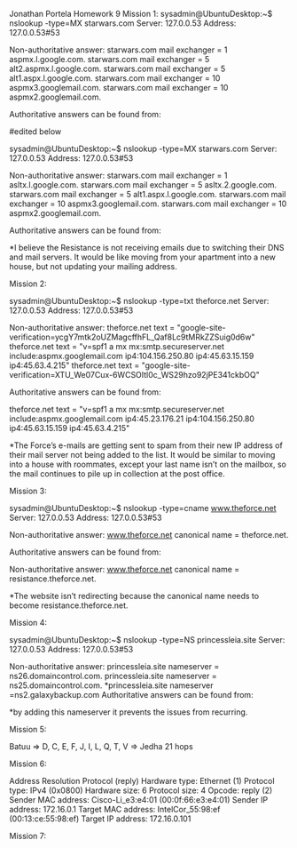 Jonathan Portela Homework 9
Mission 1:
sysadmin@UbuntuDesktop:~$ nslookup -type=MX starwars.com
Server:		127.0.0.53
Address:	127.0.0.53#53

Non-authoritative answer:
starwars.com	mail exchanger = 1 aspmx.l.google.com.
starwars.com	mail exchanger = 5 alt2.aspmx.l.google.com.
starwars.com	mail exchanger = 5 alt1.aspx.l.google.com.
starwars.com	mail exchanger = 10 aspmx3.googlemail.com.
starwars.com	mail exchanger = 10 aspmx2.googlemail.com.

Authoritative answers can be found from:

#edited below


sysadmin@UbuntuDesktop:~$ nslookup -type=MX starwars.com
Server:		127.0.0.53
Address:	127.0.0.53#53

Non-authoritative answer:
starwars.com	mail exchanger = 1 asltx.l.google.com.
starwars.com	mail exchanger = 5 asltx.2.google.com.
starwars.com	mail exchanger = 5 alt1.aspx.l.google.com.
starwars.com	mail exchanger = 10 aspmx3.googlemail.com.
starwars.com	mail exchanger = 10 aspmx2.googlemail.com.

Authoritative answers can be found from:



*I believe the Resistance is not receiving emails due to switching their DNS and mail servers. It would be like moving from your apartment into a new house, but not updating your mailing address.











Mission 2:

sysadmin@UbuntuDesktop:~$ nslookup -type=txt theforce.net
Server:		127.0.0.53
Address:	127.0.0.53#53

Non-authoritative answer:
theforce.net	text = "google-site-verification=ycgY7mtk2oUZMagcffhFL_Qaf8Lc9tMRkZZSuig0d6w"
theforce.net	text = "v=spf1 a mx mx:smtp.secureserver.net include:aspmx.googlemail.com ip4:104.156.250.80 ip4:45.63.15.159 ip4:45.63.4.215"
theforce.net	text = "google-site-verification=XTU_We07Cux-6WCSOItl0c_WS29hzo92jPE341ckbOQ"

Authoritative answers can be found from:

theforce.net	text = "v=spf1 a mx mx:smtp.secureserver.net include:aspmx.googlemail.com ip4:45.23.176.21 ip4:104.156.250.80 ip4:45.63.15.159 ip4:45.63.4.215"


*The Force’s e-mails are getting sent to spam from their new IP address of their mail server not being added to the list. It would be similar to moving into a house with roommates, except your last name isn’t on the mailbox, so the mail continues to pile up in collection at the post office.


Mission 3:

sysadmin@UbuntuDesktop:~$ nslookup -type=cname www.theforce.net
Server:		127.0.0.53
Address:	127.0.0.53#53

Non-authoritative answer:
www.theforce.net	canonical name = theforce.net.

Authoritative answers can be found from:

Non-authoritative answer:
www.theforce.net	canonical name = resistance.theforce.net.

*The website isn’t redirecting because the canonical name needs to become resistance.theforce.net.



Mission 4:

sysadmin@UbuntuDesktop:~$ nslookup -type=NS princessleia.site
Server:		127.0.0.53
Address:	127.0.0.53#53

Non-authoritative answer:
princessleia.site	nameserver = ns26.domaincontrol.com.
princessleia.site	nameserver = ns25.domaincontrol.com.
*princessleia.site	nameserver =ns2.galaxybackup.com
Authoritative answers can be found from:

*by adding this nameserver it prevents the issues from recurring. 

Mission 5:

Batuu => D, C, E, F, J, I, L, Q, T, V => Jedha
21 hops

Mission 6:

Address Resolution Protocol (reply)
    Hardware type: Ethernet (1)
    Protocol type: IPv4 (0x0800)
    Hardware size: 6
    Protocol size: 4
    Opcode: reply (2)
    Sender MAC address: Cisco-Li_e3:e4:01 (00:0f:66:e3:e4:01)
    Sender IP address: 172.16.0.1
    Target MAC address: IntelCor_55:98:ef (00:13:ce:55:98:ef)
    Target IP address: 172.16.0.101


Mission 7:
